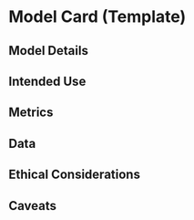 # Model Card (Template)
## Model Details
## Intended Use
## Metrics
## Data
## Ethical Considerations
## Caveats
